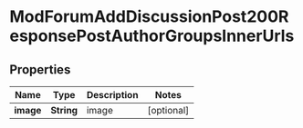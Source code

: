 

# ModForumAddDiscussionPost200ResponsePostAuthorGroupsInnerUrls


## Properties

| Name | Type | Description | Notes |
|------------ | ------------- | ------------- | -------------|
|**image** | **String** | image |  [optional] |



